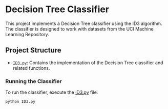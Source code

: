 # Decision Tree Classifier

This project implements a Decision Tree classifier using the ID3 algorithm. The classifier is designed to work with datasets from the UCI Machine Learning Repository.

## Project Structure
- [`ID3.py`](ID3.py): Contains the implementation of the Decision Tree classifier and related functions.

### Running the Classifier
To run the classifier, execute the [ID3.py](https://github.com/kpta119/ID3-Classification/blob/master/ID3.py) file:

```sh
python ID3.py
```
